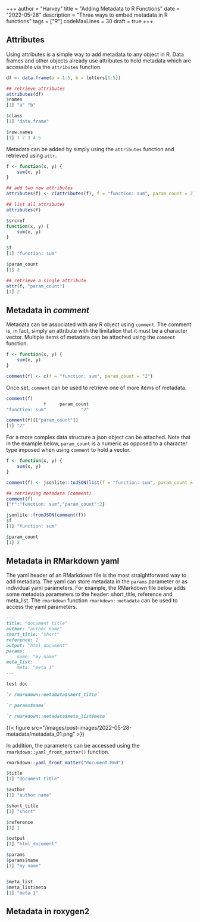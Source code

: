 +++
author = "Harvey"
title = "Adding Metadata to R Functions"
date = "2022-05-28"
description = "Three ways to embed metadata in R functions"
tags = ["R"]
codeMaxLines = 30
draft = true
+++

## Attributes

Using attributes is a simple way to add metadata to any object in R.  Data frames and other objects already use attributes to hold metadata which are accessible via the `attributes` function.

```r
df <- data.frame(a = 1:5, b = letters[1:5])

## retrieve attributes
attributes(df)
$names
[1] "a" "b"

$class
[1] "data.frame"

$row.names
[1] 1 2 3 4 5
```

Metadata can be added by simply using the `attributes` function and retrieved using `attr`.

```r
f <- function(x, y) {
    sum(x, y)
}

## add two new attributes
attributes(f) <- c(attributes(f), f = "function: sum", param_count = 2)
```

```r
## list all attributes
attributes(f)

$srcref
function(x, y) {
    sum(x, y)
}

$f
[1] "function: sum"

$param_count
[1] 2
```

```r
## retrieve a single attribute
attr(f, "param_count")
[1] 2
```

## Metadata in *comment*

Metadata can be associated with any R object using `comment`.  The comment is, in fact, simply an attribute with the limitation that it must be a character vector.  Multiple items of metadata can be attached using the `comment` function.

```r
f <- function(x, y) {
    sum(x, y)
}

comment(f) <- c(f = "function: sum", param_count = "2")
```

Once set, `comment` can be used to retrieve one of more items of metadata.

```r
comment(f)
              f     param_count 
"function: sum"             "2" 

comment(f)[["param_count"]]
[1] "2"
```

For a more complex data structure a json object can be attached.  Note that in the example below, `param_count` is a numeric as opposed to a character type imposed when using `comment` to hold a vector.

```r
f <- function(x, y) {
    sum(x, y)
}

comment(f) <- jsonlite::toJSON(list(f = "function: sum", param_count = 2), auto_unbox = TRUE)
```

```r
## retrieving metadata (comment)
comment(f)
{"f":"function: sum","param_count":2} 

jsonlite::fromJSON(comment(f))
$f
[1] "function: sum"

$param_count
[1] 2
```



## Metadata in RMarkdown yaml

The yaml header of an RMarkdown file is the most straightforward way to add metadata.  The yaml can store metadata in the `params` parameter or as individual yaml parameters.  For example, the RMarkdown file below adds some metadata parameters to the header: short_title, reference and meta_list.  The `rmarkdown` function `rmarkdown::metadata` can be used to access the yaml parameters.

```markdown
---
title: "document title"
author: "author name"
short_title: "short"
reference: 1
output: "html_document"
params:
    name: "my name"
meta_list:
    meta: "meta 1"
---

test doc

`r rmarkdown::metadata$short_title`

`r params$name`

`r rmarkdown::metadata$meta_list$meta`

```
{{< figure src="/images/post-images/2022-05-28-metadata/metadata_01.png" >}}

In addition, the parameters can be accessed using the `rmarkdown::yaml_front_matter()` function.

```r
rmarkdown::yaml_front_matter("document.Rmd")

$title
[1] "document title"

$author
[1] "author name"

$short_title
[1] "short"

$reference
[1] 1

$output
[1] "html_document"

$params
$params$name
[1] "my name"


$meta_list
$meta_list$meta
[1] "meta 1"
```




## Metadata in roxygen2

